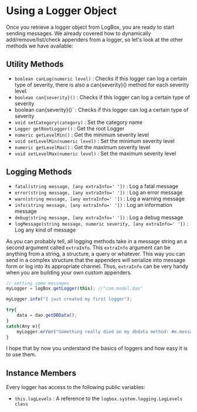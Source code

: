 # Using a Logger Object

Once you retrieve a logger object from LogBox, you are ready to start sending messages. We already covered how to dynamically add/remove/list/check appenders from a logger, so let's look at the other methods we have available:

## Utility Methods

* `boolean canLog(numeric level)` : Checks if this logger can log a certain type of severity, there is also a can{severity}() method for each severity level.
* `boolean can{severity}()` : Checks if this logger can log a certain type of severity
* boolean can{severity}()` : Checks if this logger can log a certain type of severity
* `void setCategory(category)` : Set the category name
* `Logger getRootLogger()` : Get the root Logger
* `numeric getLevelMin()` : Get the minimum severity level
* `void setLevelMin(numeric level)` : Set the minimum severity level
* `numeric getLevelMax()` : Get the maximum severity level
* `void setLevelMax(numeric level)` : Set the maximum severity level

## Logging Methods

* `fatal(string message, [any extraInfo=' '])` : Log a fatal message
* `error(string message, [any extraInfo=' '])` : Log an error message
* `warn(string message, [any extraInfo=' '])` : Log a warning message
* `info(string message, [any extraInfo=' '])` : Log an information message
* `debug(string message, [any extraInfo=' '])` : Log a debug message
* `logMessage(string message, numeric severity, [any extraInfo=' '])` : Log any kind of message

As you can probably tell, all logging methods take in a message string an a second argument called `extraInfo`. This `extraInfo` argument can be anything from a string, a structure, a query or whatever. This way you can send in a complex structure that the appenders will serialize into message form or log into its appropriate channel. Thus, `extraInfo` can be very handy when you are building your own custom appenders.

```javascript
// setting some messages
myLogger = logBox.getLogger(this); //"com.model.dao"

myLogger.info("I just created my first logger");

try{
	data = dao.getDBData();
}
catch(Any e){
	myLogger.error("Something really died on my dbdata method: #e.message# #e.detail#",e.tagContext);
}
```

I hope that by now you understand the basics of loggers and how easy it is to use them.


## Instance Members

Every logger has access to the following public variables:
* `this.logLevels` : A reference to the `logbox.system.logging.LogLevels class`
